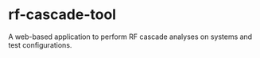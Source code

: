 # rf-cascade-tool
A web-based application to perform RF cascade analyses on systems and test configurations.
